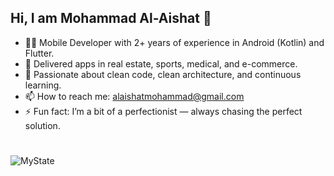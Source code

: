## Hi, I am Mohammad Al-Aishat 👋
- 👨‍💻 Mobile Developer with 2+ years of experience in Android (Kotlin) and Flutter. 
- 🔭 Delivered apps in real estate, sports, medical, and e-commerce. 
- 🌱 Passionate about clean code, clean architecture, and continuous learning.
- 📫 How to reach me: [alaishatmohammad@gmail.com](alaishatmohammad@gmail.com)
- ⚡ Fun fact: I’m a bit of a perfectionist — always chasing the perfect solution.
    
#
<!--![MyState](https://github-readme-stats.vercel.app/api?username=MohammadMarwan2005&show_icons=true&theme=gotham&hide=contribs,issues) -->  
![MyState](https://github-readme-stats.vercel.app/api/top-langs/?username=MohammadMarwan2005&theme=default&hide_progress=true&theme=gotham)

<!--
**MohammadMarwan2005/MohammadMarwan2005** is a ✨ _special_ ✨ repository because its `README.md` (this file) appears on your GitHub profile.

Here are some ideas to get you started:

- 🔭 I’m currently working on ...
- 🌱 I’m currently learning ...
- 👯 I’m looking to collaborate on ...
- 🤔 I’m looking for help with ...
- 💬 Ask me about ...
- 📫 How to reach me: ...
- 😄 Pronouns: ...
- ⚡ Fun fact: ...
-->
